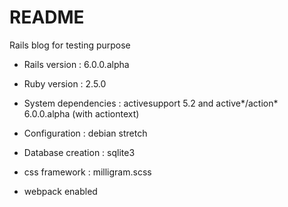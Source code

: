 # README

Rails blog for testing purpose

* Rails version : 6.0.0.alpha

* Ruby version : 2.5.0

* System dependencies : activesupport 5.2 and active*/action* 6.0.0.alpha (with actiontext)

* Configuration : debian stretch

* Database creation : sqlite3

* css framework : milligram.scss

* webpack enabled
